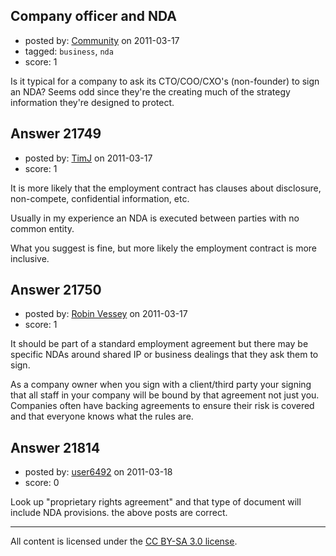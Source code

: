 ## Company officer and NDA

- posted by: [Community](https://stackexchange.com/users/-1/-1-community) on 2011-03-17
- tagged: `business`, `nda`
- score: 1

Is it typical for a company to ask its CTO/COO/CXO's (non-founder) to sign an NDA?  Seems odd since they're the creating much of the strategy information they're designed to protect.


## Answer 21749

- posted by: [TimJ](https://stackexchange.com/users/-1/1172-timj) on 2011-03-17
- score: 1

It is more likely that the employment contract has clauses about disclosure, non-compete, confidential information, etc.

Usually in my experience an NDA is executed between parties with no common entity.  

What you suggest is fine, but more likely the employment contract is more inclusive.




## Answer 21750

- posted by: [Robin Vessey](https://stackexchange.com/users/-1/984-robin-vessey) on 2011-03-17
- score: 1

It should be part of a standard employment agreement but there may be specific NDAs around shared IP or business dealings that they ask them to sign.

As a company owner when you sign with a client/third party your signing that all staff in your company will be bound by that agreement not just you. Companies often have backing agreements to ensure their risk is covered and that everyone knows what the rules are.



## Answer 21814

- posted by: [user6492](https://stackexchange.com/users/-1/6492-user6492) on 2011-03-18
- score: 0

Look up "proprietary rights agreement" and that type of document will include NDA provisions.  the above posts are correct.



---

All content is licensed under the [CC BY-SA 3.0 license](https://creativecommons.org/licenses/by-sa/3.0/).
